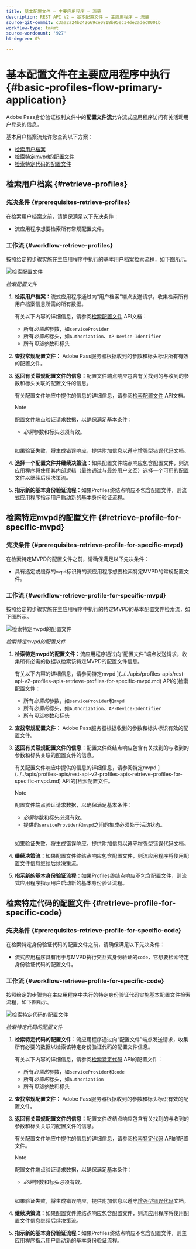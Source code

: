```yaml
---
title: 基本配置文件 — 主要应用程序 — 流量
description: REST API V2 — 基本配置文件 — 主应用程序 — 流量
source-git-commit: c3aa2a24b242669ce0818b95ec34de2adec8001b
workflow-type: tm+mt
source-wordcount: '927'
ht-degree: 0%

---
```



# 基本配置文件在主要应用程序中执行 {#basic-profiles-flow-primary-application}

Adobe Pass身份验证权利文件中的&#x200B;**配置文件流**&#x200B;允许流式应用程序访问有关活动用户登录的信息。

基本用户档案流允许您查询以下方案：

* [检索用户档案](#retrieve-profiles)
* [检索特定mvpd的配置文件](#retrieve-profile-for-specific-mvpd)
* [检索特定代码的配置文件](#retrieve-profile-for-specific-code)

## 检索用户档案 {#retrieve-profiles}

### 先决条件 {#prerequisites-retrieve-profiles}

在检索用户档案之前，请确保满足以下先决条件：

* 流应用程序想要检索所有常规配置文件。

### 工作流 {#workflow-retrieve-profiles}

按照给定的步骤实施在主应用程序中执行的基本用户档案检索流程，如下图所示。

![检索配置文件](../../../assets/rest-api-v2/flows/basic-flows/rest-api-v2-retrieve-profiles-within-primary-application.png)

*检索配置文件*

1. **检索用户档案：**&#x200B;流式应用程序通过向“用户档案”端点发送请求，收集检索所有用户档案信息所需的所有数据。

   有关以下内容的详细信息，请参阅[检索配置文件](../../apis/profiles-apis/rest-api-v2-profiles-apis-retrieve-profiles.md) API文档：
   * 所有&#x200B;_必需的_&#x200B;参数，如`serviceProvider`
   * 所有&#x200B;_必需的_&#x200B;标头，如`Authorization`、`AP-Device-Identifier`
   * 所有&#x200B;_可选_&#x200B;参数和标头

1. **查找常规配置文件：** Adobe Pass服务器根据收到的参数和标头标识所有有效的配置文件。

1. **返回有关常规配置文件的信息：**&#x200B;配置文件端点响应包含有关找到的与收到的参数和标头关联的配置文件的信息。

   有关配置文件响应中提供的信息的详细信息，请参阅[检索配置文件](../../apis/profiles-apis/rest-api-v2-profiles-apis-retrieve-profiles.md) API文档。

   >[!NOTE]
   >
   > 配置文件端点验证请求数据，以确保满足基本条件：
   >
   > * _必需_&#x200B;参数和标头必须有效。
   >
   > <br/>
   >
   > 如果验证失败，将生成错误响应，提供附加信息以遵守[增强型错误代码](../../../enhanced-error-codes.md)文档。

1. **选择一个配置文件并继续决策流：**&#x200B;如果配置文件端点响应包含配置文件，则流应用程序将使用其内部逻辑（最终通过与最终用户交互）选择一个可用的配置文件以继续后续决策流。

1. **指示新的基本身份验证流程：**&#x200B;如果Profiles终结点响应不包含配置文件，则流式应用程序指示用户启动新的基本身份验证流程。

## 检索特定mvpd的配置文件 {#retrieve-profile-for-specific-mvpd}

### 先决条件 {#prerequisites-retrieve-profile-for-specific-mvpd}

在检索特定MVPD的配置文件之前，请确保满足以下先决条件：

* 具有选定或缓存的`mvpd`标识符的流应用程序想要检索特定MVPD的常规配置文件。

### 工作流 {#workflow-retrieve-profile-for-specific-mvpd}

按照给定的步骤实施在主应用程序中执行的特定MVPD的基本配置文件检索流，如下图所示。

![检索特定mvpd的配置文件](../../../assets/rest-api-v2/flows/basic-flows/rest-api-v2-retrieve-profile-within-primary-application-for-specific-mvpd.png)

*检索特定mvpd的配置文件*

1. **检索特定mvpd的配置文件：**&#x200B;流应用程序通过向“配置文件”端点发送请求，收集所有必需的数据以检索该特定MVPD的配置文件信息。

   有关以下内容的详细信息，请参阅特定mvpd ](../../apis/profiles-apis/rest-api-v2-profiles-apis-retrieve-profiles-for-specific-mvpd.md) API的[检索配置文件：
   * 所有&#x200B;_必需的_&#x200B;参数，如`serviceProvider`和`mvpd`
   * 所有&#x200B;_必需的_&#x200B;标头，如`Authorization`、`AP-Device-Identifier`
   * 所有&#x200B;_可选_&#x200B;参数和标头

1. **查找常规配置文件：** Adobe Pass服务器根据收到的参数和标头标识有效的配置文件。

1. **返回有关常规配置文件的信息：**&#x200B;配置文件终结点响应包含有关找到的与收到的参数和标头关联的配置文件的信息。

   有关配置文件响应中提供的信息的详细信息，请参阅特定mvpd ](../../apis/profiles-apis/rest-api-v2-profiles-apis-retrieve-profiles-for-specific-mvpd.md) API的[检索配置文件。

   >[!NOTE]
   >
   > 配置文件端点验证请求数据，以确保满足基本条件：
   >
   > * _必需_&#x200B;参数和标头必须有效。
   > * 提供的`serviceProvider`和`mvpd`之间的集成必须处于活动状态。
   >
   > <br/>
   > 
   > 如果验证失败，将生成错误响应，提供附加信息以遵守[增强型错误代码](../../../enhanced-error-codes.md)文档。

1. **继续决策流：**&#x200B;如果配置文件终结点响应包含配置文件，则流应用程序将使用配置文件信息继续后续决策流。

1. **指示新的基本身份验证流程：**&#x200B;如果Profiles终结点响应不包含配置文件，则流式应用程序指示用户启动新的基本身份验证流程。

## 检索特定代码的配置文件 {#retrieve-profile-for-specific-code}

### 先决条件 {#prerequisites-retrieve-profile-for-specific-code}

在检索特定身份验证代码的配置文件之前，请确保满足以下先决条件：

* 流式应用程序具有用于与MVPD执行交互式身份验证的`code`，它想要检索特定身份验证代码的配置文件。

### 工作流 {#workflow-retrieve-profile-for-specific-code}

按照给定的步骤为在主应用程序中执行的特定身份验证代码实施基本配置文件检索流程，如下图所示。

![检索特定代码的配置文件](../../../assets/rest-api-v2/flows/basic-flows/rest-api-v2-retrieve-profile-within-primary-application-for-specific-code.png)

*检索特定代码的配置文件*

1. **检索特定代码的配置文件：**&#x200B;流应用程序通过向“配置文件”端点发送请求，收集所有必要的数据以检索该特定身份验证代码的配置文件信息。

   有关以下内容的详细信息，请参阅[检索特定代码](../../apis/profiles-apis/rest-api-v2-profiles-apis-retrieve-profiles-for-specific-code.md) API的配置文件：
   * 所有&#x200B;_必需的_&#x200B;参数，如`serviceProvider`和`code`
   * 所有&#x200B;_必需的_&#x200B;标头，如`Authorization`
   * 所有&#x200B;_可选_&#x200B;参数和标头

1. **查找常规配置文件：** Adobe Pass服务器根据收到的参数和标头标识有效的配置文件。

1. **返回有关常规配置文件的信息：**&#x200B;配置文件终结点响应包含有关找到的与收到的参数和标头关联的配置文件的信息。

   有关配置文件响应中提供的信息的详细信息，请参阅[检索特定代码](../../apis/profiles-apis/rest-api-v2-profiles-apis-retrieve-profiles-for-specific-code.md) API的配置文件。

   >[!NOTE]
   >
   > 配置文件端点验证请求数据，以确保满足基本条件：
   >
   > * _必需_&#x200B;参数和标头必须有效。
   >
   > <br/>
   >
   > 如果验证失败，将生成错误响应，提供附加信息以遵守[增强型错误代码](../../../enhanced-error-codes.md)文档。

1. **继续决策流：**&#x200B;如果配置文件终结点响应包含配置文件，则流应用程序将使用配置文件信息继续后续决策流。

1. **指示新的基本身份验证流程：**&#x200B;如果Profiles终结点响应不包含配置文件，则主应用程序指示用户启动新的基本身份验证流程。
